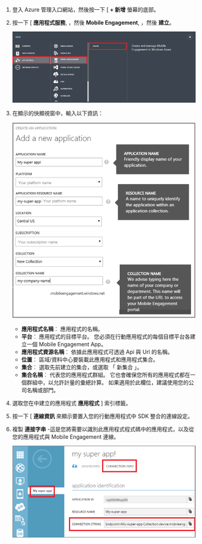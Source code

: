 1. 登入 Azure 管理入口網站，然後按一下 [ **+ 新增** 螢幕的底部。

2. 按一下 [ **應用程式服務**, ，然後 **Mobile Engagement**, ，然後 **建立**。

    ![](./media/mobile-engagement-create-app-in-portal/create-mobile-engagement-app.png)

3. 在顯示的快顯視窗中，輸入以下資訊：

    ![](./media/mobile-engagement-create-app-in-portal/create-azme-popup.png)

    - **應用程式名稱**︰ 應用程式的名稱。 
    - **平台**︰ 應用程式的目標平台。 您必須在行動應用程式的每個目標平台各建立一個 Mobile Engagement App。 
    - **應用程式資源名稱**︰ 依據此應用程式可透過 Api 與 Url 的名稱。 
    - **位置**︰ 區域/資料中心要裝載此應用程式和應用程式集合。
    - **集合**︰ 選取先前建立的集合，或選取 「 新集合 」。
    - **集合名稱**︰ 代表您的應用程式群組。 它也會確保您所有的應用程式都在一個群組中，以允許計量的彙總計算。 如果適用於此欄位，建議使用您的公司名稱或部門。

4. 選取您在中建立的應用程式 **應用程式** ] 索引標籤。

5. 按一下 [ **連線資訊** 來顯示要置入您的行動應用程式中 SDK 整合的連線設定。

6. 複製 **連接字串** -這是您將需要以識別此應用程式程式碼中的應用程式，以及從您的應用程式與 Mobile Engagement 連線。

    ![](./media/mobile-engagement-create-app-in-portal/app-connection-info-page.png)



